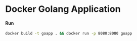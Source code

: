 # Docker Golang Application


#### Run
```bash
docker build -t goapp . && docker run -p 8080:8080 goapp
```